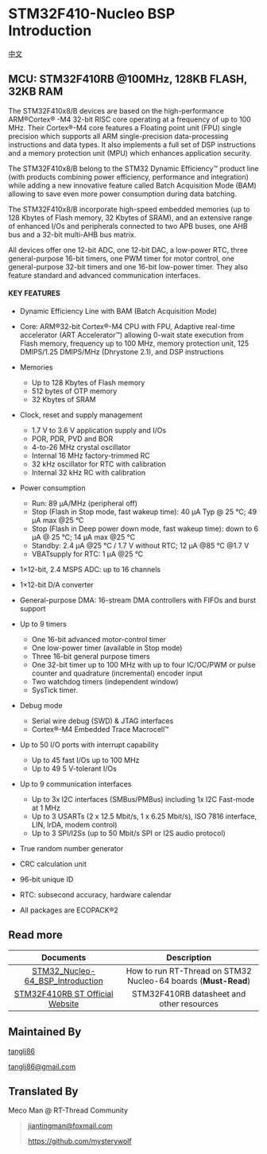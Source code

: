 # STM32F410-Nucleo BSP Introduction

[中文](README_zh.md) 

## MCU: STM32F410RB @100MHz, 128KB FLASH,  32KB RAM

The STM32F410x8/B devices are based on the high-performance ARM®Cortex® -M4 32-bit RISC core operating at a frequency of up to 100 MHz. Their Cortex®-M4 core features a Floating point unit (FPU) single precision which supports all ARM single-precision data-processing instructions and data types. It also implements a full set of DSP instructions and a memory protection unit (MPU) which enhances application security.

The STM32F410x8/B belong to the STM32 Dynamic Efficiency™ product line (with products combining power efficiency, performance and integration) while adding a new innovative feature called Batch Acquisition Mode (BAM) allowing to save even more power consumption during data batching.

The STM32F410x8/B incorporate high-speed embedded memories (up to 128 Kbytes of Flash memory, 32 Kbytes of SRAM), and an extensive range of enhanced I/Os and peripherals connected to two APB buses, one AHB bus and a 32-bit multi-AHB bus matrix.

All devices offer one 12-bit ADC, one 12-bit DAC, a low-power RTC, three general-purpose 16-bit timers, one PWM timer for motor control, one general-purpose 32-bit timers and one 16-bit low-power timer. They also feature standard and advanced communication interfaces.

#### KEY FEATURES

- Dynamic Efficiency Line with BAM (Batch Acquisition Mode)
- Core: ARM®32-bit Cortex®-M4 CPU with FPU, Adaptive real-time accelerator (ART Accelerator™) allowing 0-wait state execution from Flash memory, frequency up to 100 MHz, memory protection unit, 125 DMIPS/1.25 DMIPS/MHz (Dhrystone 2.1), and DSP instructions
- Memories
  - Up to 128 Kbytes of Flash memory
  - 512 bytes of OTP memory
  - 32 Kbytes of SRAM
- Clock, reset and supply management
  - 1.7 V to 3.6 V application supply and I/Os
  - POR, PDR, PVD and BOR
  - 4-to-26 MHz crystal oscillator
  - Internal 16 MHz factory-trimmed RC
  - 32 kHz oscillator for RTC with calibration
  - Internal 32 kHz RC with calibration
- Power consumption
  - Run: 89 μA/MHz (peripheral off)
  - Stop (Flash in Stop mode, fast wakeup time): 40 μA Typ @ 25 °C; 49 μA max @25 °C
  - Stop (Flash in Deep power down mode, fast wakeup time): down to 6 μA @ 25 °C; 14 μA max @25 °C
  - Standby: 2.4 μA @25 °C / 1.7 V without RTC; 12 μA @85 °C @1.7 V
  - VBATsupply for RTC: 1 μA @25 °C
- 1×12-bit, 2.4 MSPS ADC: up to 16 channels
- 1×12-bit D/A converter
- General-purpose DMA: 16-stream DMA controllers with FIFOs and burst support
- Up to 9 timers
  - One 16-bit advanced motor-control timer
  - One low-power timer (available in Stop mode)
  - Three 16-bit general purpose timers
  - One 32-bit timer up to 100 MHz with up to four IC/OC/PWM or pulse counter and quadrature (incremental) encoder input
  - Two watchdog timers (independent window)
  - SysTick timer.

- Debug mode
  - Serial wire debug (SWD) & JTAG interfaces
  - Cortex®-M4 Embedded Trace Macrocell™
- Up to 50 I/O ports with interrupt capability
  - Up to 45 fast I/Os up to 100 MHz
  - Up to 49 5 V-tolerant I/Os
- Up to 9 communication interfaces
  - Up to 3x I2C interfaces (SMBus/PMBus) including 1x I2C Fast-mode at 1 MHz
  - Up to 3 USARTs (2 x 12.5 Mbit/s, 1 x 6.25 Mbit/s), ISO 7816 interface, LIN, IrDA, modem control)
  - Up to 3 SPI/I2Ss (up to 50 Mbit/s SPI or I2S audio protocol)
- True random number generator
- CRC calculation unit
- 96-bit unique ID
- RTC: subsecond accuracy, hardware calendar
- All packages are ECOPACK®2



## Read more

|                          Documents                           |                         Description                          |
| :----------------------------------------------------------: | :----------------------------------------------------------: |
| [STM32_Nucleo-64_BSP_Introduction](../docs/STM32_Nucleo-64_BSP_Introduction.md) | How to run RT-Thread on STM32 Nucleo-64 boards (**Must-Read**) |
| [STM32F410RB ST Official Website](https://www.st.com/content/st_com/en/products/microcontrollers-microprocessors/stm32-32-bit-arm-cortex-mcus/stm32-high-performance-mcus/stm32f4-series/stm32f410/stm32f410rb.html#documentation) |          STM32F410RB datasheet and other resources           |



## Maintained By

[tanglj86](https://github.com/tanglj86/rt-thread)  

tanglj86@gmail.com



## Translated By

Meco Man @ RT-Thread Community

> jiantingman@foxmail.com 
>
> https://github.com/mysterywolf